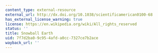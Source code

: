 ```yaml
---
content_type: external-resource
external_url: http://dx.doi.org/10.1038/scientificamerican0100-68
has_external_license_warning: true
license: https://en.wikipedia.org/wiki/All_rights_reserved
status: ''
title: Snowball Earth
uid: 7f7d2ba0-9c95-4afd-a0cc-7327ce7b2ace
wayback_url: ''
---
```

